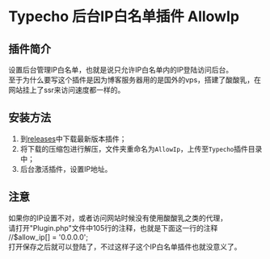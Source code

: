 # Typecho 后台IP白名单插件 AllowIp

## 插件简介

设置后台管理IP白名单，也就是说只允许IP白名单内的IP登陆访问后台。<br>
至于为什么要写这个插件是因为博客服务器用的是国外的vps，搭建了酸酸乳，在网站挂上了ssr来访问速度都一样的。

## 安装方法

1. 到[releases](https://github.com/fuzqing/AllowIp-Typecho-Plugin/releases)中下载最新版本插件；
2. 将下载的压缩包进行解压，文件夹重命名为`AllowIp`，上传至`Typecho`插件目录中；
3. 后台激活插件，设置IP地址。

## 注意

如果你的IP设置不对，或者访问网站时候没有使用酸酸乳之类的代理，<br>
请打开"Plugin.php"文件中105行的注释，也就是下面这一行的注释<br>
//$allow_ip[] = '0.0.0.0';<br>
打开保存之后就可以登陆了，不过这样子这个IP白名单插件也就没意义了。
